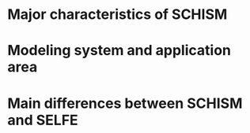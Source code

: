 # Major characteristics of SCHISM

# Modeling system and application area

# Main differences between SCHISM and SELFE

